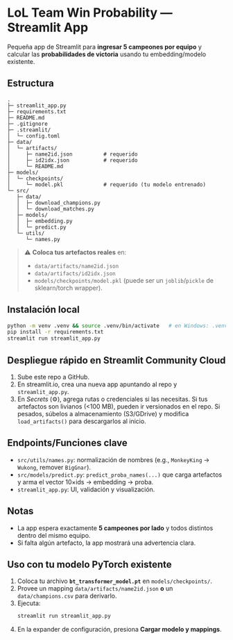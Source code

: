 # LoL Team Win Probability — Streamlit App

Pequeña app de Streamlit para **ingresar 5 campeones por equipo** y calcular las **probabilidades de victoria** usando tu embedding/modelo existente.

## Estructura

```
.
├─ streamlit_app.py
├─ requirements.txt
├─ README.md
├─ .gitignore
├─ .streamlit/
│  └─ config.toml
├─ data/
│  └─ artifacts/
│     ├─ name2id.json          # requerido
│     ├─ id2idx.json           # requerido
│     └─ README.md
├─ models/
│  └─ checkpoints/
│     └─ model.pkl             # requerido (tu modelo entrenado)
└─ src/
   ├─ data/
   │  ├─ download_champions.py
   │  └─ download_matches.py
   ├─ models/
   │  ├─ embedding.py
   │  └─ predict.py
   └─ utils/
      └─ names.py
```

> ⚠️ **Coloca tus artefactos reales** en:
> - `data/artifacts/name2id.json`
> - `data/artifacts/id2idx.json`
> - `models/checkpoints/model.pkl` (puede ser un `joblib`/`pickle` de sklearn/torch wrapper).

## Instalación local

```bash
python -m venv .venv && source .venv/bin/activate   # en Windows: .venv\Scripts\activate
pip install -r requirements.txt
streamlit run streamlit_app.py
```

## Despliegue rápido en Streamlit Community Cloud

1. Sube este repo a GitHub.
2. En streamlit.io, crea una nueva app apuntando al repo y `streamlit_app.py`.
3. En *Secrets* (⚙️), agrega rutas o credenciales si las necesitas. Si tus artefactos son livianos (<100 MB), pueden ir versionados en el repo. Si pesados, súbelos a almacenamiento (S3/GDrive) y modifica `load_artifacts()` para descargarlos al inicio.

## Endpoints/Funciones clave

- `src/utils/names.py`: normalización de nombres (e.g., `MonkeyKing` → `Wukong`, remover `BigGnar`). 
- `src/models/predict.py`: `predict_proba_names(...)` que carga artefactos y arma el vector 10×ids → embedding → proba.
- `streamlit_app.py`: UI, validación y visualización.

## Notas

- La app espera exactamente **5 campeones por lado** y todos distintos dentro del mismo equipo.
- Si falta algún artefacto, la app mostrará una advertencia clara.


## Uso con tu modelo PyTorch existente

1. Coloca tu archivo **`bt_transformer_model.pt`** en `models/checkpoints/`.
2. Provee un mapping `data/artifacts/name2id.json` **o** un `data/champions.csv` para derivarlo.
3. Ejecuta:
   ```bash
   streamlit run streamlit_app.py
   ```
4. En la expander de configuración, presiona **Cargar modelo y mappings**.
